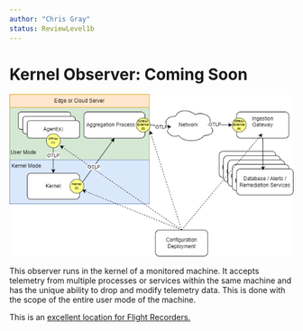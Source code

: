 ```yaml
---
author: "Chris Gray"
status: ReviewLevel1b
---
```


# Kernel Observer: Coming Soon

![](../orig_media/Architecture.Boxes.Full.DynamicTelemetry.drawio.png)

This observer runs in the kernel of a monitored machine. It accepts telemetry
from multiple processes or services within the same machine and has the unique
ability to drop and modify telemetry data. This is done with the scope of the
entire user mode of the machine.

This is an
[excellent location for Flight Recorders.](./PositionPaper.FlightRecorder.document.md)
